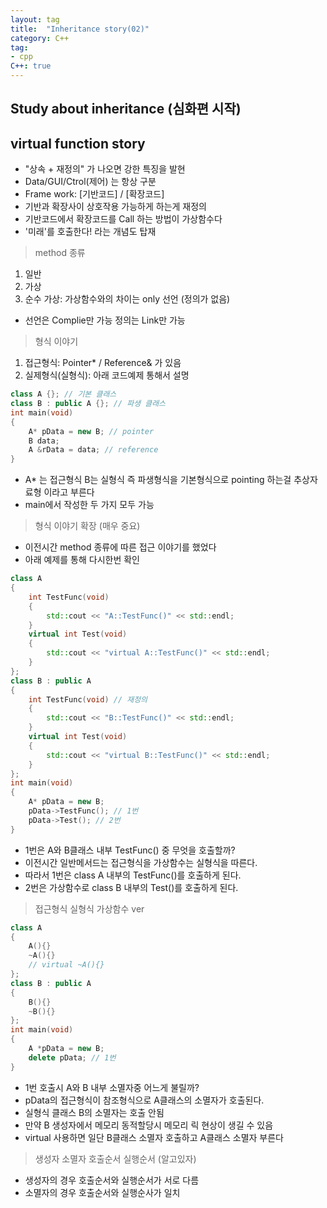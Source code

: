 ```yaml
---
layout: tag
title:  "Inheritance story(02)"
category: C++
tag:
- cpp
C++: true
---
```

## Study about inheritance (심화편 시작)

## virtual function story

- "상속 + 재정의" 가 나오면 강한 특징을 발현
- Data/GUI/Ctrol(제어) 는 항상 구분
- Frame work: [기반코드] / [확장코드] 
- 기반과 확장사이 상호작용 가능하게 하는게 재정의
- 기반코드에서 확장코드를 Call 하는 방법이 가상함수다
- '미래'를 호출한다! 라는 개념도 탑재

> method 종류

1. 일반
2. 가상 
3. 순수 가상: 가상함수와의 차이는 only 선언 (정의가 없음)

- 선언은 Complie만 가능 정의는 Link만 가능

> 형식 이야기

1. 접근형식: Pointer* / Reference& 가 있음
2. 실제형식(실형식): 아래 코드예제 통해서 설명

```cpp
class A {}; // 기본 클래스
class B : public A {}; // 파생 클래스
int main(void)
{
    A* pData = new B; // pointer
    B data;
    A &rData = data; // reference
}
```

- A* 는 접근형식 B는 실형식 즉 파생형식을 기본형식으로 pointing 하는걸 추상자료형 이라고 부른다
- main에서 작성한 두 가지 모두 가능

> 형식 이야기 확장 (매우 중요)

- 이전시간 method 종류에 따른 접근 이야기를 했었다
- 아래 예제를 통해 다시한번 확인

```cpp
class A
{
    int TestFunc(void) 
    { 
        std::cout << "A::TestFunc()" << std::endl;
    }
    virtual int Test(void)
    {
        std::cout << "virtual A::TestFunc()" << std::endl;
    }
};
class B : public A
{
    int TestFunc(void) // 재정의
    { 
        std::cout << "B::TestFunc()" << std::endl;
    }
    virtual int Test(void)
    {
        std::cout << "virtual B::TestFunc()" << std::endl;
    }
};
int main(void)
{
    A* pData = new B;
    pData->TestFunc(); // 1번
    pData->Test(); // 2번    
}
```

- 1번은 A와 B클래스 내부 TestFunc() 중 무엇을 호출할까?
- 이전시간 일반메서드는 접근형식을 가상함수는 실형식을 따른다.
- 따라서 1번은 class A 내부의 TestFunc()를 호출하게 된다.
- 2번은 가상함수로 class B 내부의 Test()를 호출하게 된다.

> 접근형식 실형식 가상함수 ver

```cpp
class A 
{ 
    A(){}
    ~A(){}
    // virtual ~A(){}
};
class B : public A
{
    B(){}
    ~B(){}
};
int main(void)
{
    A *pData = new B;
    delete pData; // 1번
}
```

- 1번 호출시 A와 B 내부 소멸자중 어느게 불릴까?
- pData의 접근형식이 참조형식으로 A클래스의 소멸자가 호출된다.
- 실형식 클래스 B의 소멸자는 호출 안됨
- 만약 B 생성자에서 메모리 동적할당시 메모리 릭 현상이 생길 수 있음
- virtual 사용하면 일단 B클래스 소멸자 호출하고 A클래스 소멸자 부른다

> 생성자 소멸자 호출순서 실행순서 (알고있자)

- 생성자의 경우 호출순서와 실행순서가 서로 다름
- 소멸자의 경우 호출순서와 실행순사가 일치